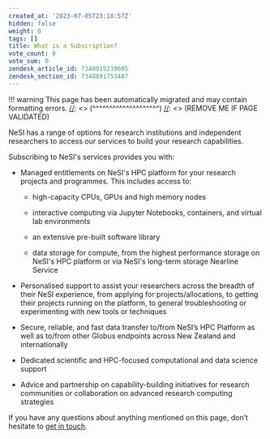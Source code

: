 ```yaml
---
created_at: '2023-07-05T23:18:57Z'
hidden: false
weight: 0
tags: []
title: What is a Subscription?
vote_count: 0
vote_sum: 0
zendesk_article_id: 7348919239695
zendesk_section_id: 7348891753487
---
```




[//]: <> (REMOVE ME IF PAGE VALIDATED)
[//]: <> (vvvvvvvvvvvvvvvvvvvv)
!!! warning
    This page has been automatically migrated and may contain formatting errors.
[//]: <> (^^^^^^^^^^^^^^^^^^^^)
[//]: <> (REMOVE ME IF PAGE VALIDATED)

NeSI has a range of options for research institutions and independent
researchers to access our services to build your research capabilities.

Subscribing to NeSI's services provides you with:

-   Managed entitlements on NeSI's HPC platform for your research
    projects and programmes. This includes access to:

    -   high-capacity CPUs, GPUs and high memory nodes

    -   interactive computing via Jupyter Notebooks, containers, and
        virtual lab environments

    -   an extensive pre-built software library

    -   data storage for compute, from the highest performance storage
        on NeSI's HPC platform or via NeSI's long-term storage Nearline
        Service

-   Personalised support to assist your researchers across the breadth
    of their NeSI experience, from applying for projects/allocations, to
    getting their projects running on the platform, to general
    troubleshooting or experimenting with new tools or techniques

-   Secure, reliable, and fast data transfer to/from NeSI’s HPC Platform
    as well as to/from other Globus endpoints across New Zealand and
    internationally 

-   Dedicated scientific and HPC-focused computational and data science
    support

-   Advice and partnership on capability-building initiatives for
    research communities or collaboration on advanced research computing
    strategies

If you have any questions about anything mentioned on this page, don’t
hesitate to [get in touch](mailto:info@nesi.org.nz).